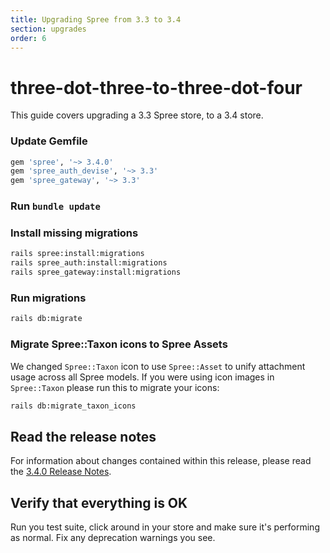 ```yaml
---
title: Upgrading Spree from 3.3 to 3.4
section: upgrades
order: 6
---
```


# three-dot-three-to-three-dot-four

This guide covers upgrading a 3.3 Spree store, to a 3.4 store.

### Update Gemfile

```ruby
gem 'spree', '~> 3.4.0'
gem 'spree_auth_devise', '~> 3.3'
gem 'spree_gateway', '~> 3.3'
```

### Run `bundle update`

### Install missing migrations

```bash
rails spree:install:migrations
rails spree_auth:install:migrations
rails spree_gateway:install:migrations
```

### Run migrations

```bash
rails db:migrate
```

### Migrate Spree::Taxon icons to Spree Assets

We changed `Spree::Taxon` icon to use `Spree::Asset` to unify attachment usage across all Spree models. If you were using icon images in `Spree::Taxon` please run this to migrate your icons:

```bash
rails db:migrate_taxon_icons
```

## Read the release notes

For information about changes contained within this release, please read the [3.4.0 Release Notes](http://guides.spreecommerce.org/release_notes/spree_3_4_0.html).

## Verify that everything is OK

Run you test suite, click around in your store and make sure it's performing as normal. Fix any deprecation warnings you see.

